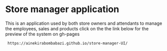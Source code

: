 # Store manager application
This is an application used by both store owners and attendants to manage the employees, sales and products
click on the the link below for the preview of the system on gh-pages
```
 https://ainekirabombabazi.github.io/store-manager-UI/
 ```
